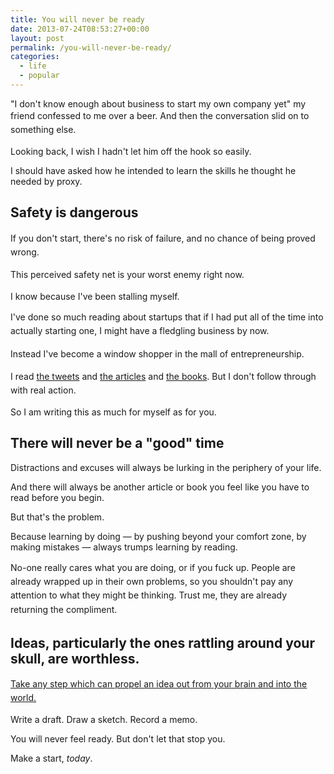 ```yaml
---
title: You will never be ready
date: 2013-07-24T08:53:27+00:00
layout: post
permalink: /you-will-never-be-ready/
categories:
  - life
  - popular
---
```

<p>"I don't know enough about business to start my own company yet" my friend confessed to me over a beer.&nbsp;<span style="line-height: 1.6em;">And then the conversation slid on to something else.</span></p><p>Looking back, I wish I hadn't let him off the hook so easily.</p><p>I should have asked how he intended to learn the skills he thought he needed by proxy.&nbsp;</p><h2>Safety is dangerous</h2><p><span style="line-height: 1.6em;">If you don't start, there's no risk of failure, and no chance of</span><span style="line-height: 1.6em;">&nbsp;being proved wrong. </span></p><p><span style="line-height: 1.6em;">This perceived safety net is your worst enemy right now.</span></p><p>I know because I've been stalling myself.</p><p><span style="line-height: 1.6em;">I've done so much reading about startups that if I had put all of the time into actually starting one, I might have a fledgling business by now.</span></p><p><span style="line-height: 1.6em;">Instead I've become a window shopper in the mall of entrepreneurship.</span></p><p><span style="line-height: 1.6em;">I read <a href="https://twitter.com/joelgascoigne">the tweets</a> and <a href="http://paulgraham.com/articles.html">the articles</a>&nbsp;and <a href="http://www.amazon.co.uk/gp/product/0670921602/ref=as_li_ss_tl?ie=UTF8&amp;camp=1634&amp;creative=19450&amp;creativeASIN=0670921602&amp;linkCode=as2&amp;tag=sneageek-21">the books</a>. But I don't follow through with real action.</span></p><p></p><p>So I am writing this as much for myself as for you.&nbsp;</p><p></p><h2>There will never be a "good" time</h2><p>Distractions and excuses will always be lurking in the periphery of your life.&nbsp;</p><p>And there will always be another article or book you feel like you have to read before you begin.</p><p>But that's the problem.&nbsp;</p><p>Because learning by doing — by pushing beyond your comfort zone, by making mistakes — always trumps learning by reading.&nbsp;</p><p><span style="line-height: 1.6em;">No-one really cares what you are doing, or if you fuck up.&nbsp;</span><span style="line-height: 1.6em;">People are already wrapped up in their own problems, so you shouldn't pay any attention to what they might be thinking. Trust me, they are already returning the compliment.</span></p><h2>Ideas, particularly the ones rattling around your skull, are worthless.&nbsp;</h2><p><span style="line-height: 1.3;"></span></p><p><span style="line-height: 1.6em;"></span><a href="http://www.bakadesuyo.com/2013/07/strokes-of-genius/"><span style="line-height: 1.6em;">Take any step which can propel an idea out from</span><span style="line-height: 1.6em;">&nbsp;your brain and into the world.</span></a><span style="line-height: 1.6em;"></span><br></p><p style="letter-spacing: normal;"><span>Write a draft. Draw a sketch. Record a memo.</span></p><p>You will never feel ready.&nbsp;<span>But don't let that stop you.</span><br></p><p><span>Make a start, <em>today</em>.</span></p>

